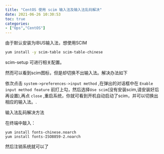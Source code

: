 ```yaml
---
title: "CentOS 使用 scim 输入法及输入法乱码解决"
date: 2021-06-26 10:30:53
toc: true
categories:
- ["Ops","CentOS"]
---
```


由于默认安装为IBUS输入法，想使用SCIM




```sh
yum install -y scim-table scim-table-chinese
```

scim-setup 可进行相关配置。


然而可以看到scim图标，但是却切换不出输入法。解决办法如下


依次点击 `system->preferences->input method` ,在弹出的对话框中在 `Enable input method feature` 前打上勾，然后选择`Use scim`(没有安装scim,请安装好后再设置),再点 `close` ,重启系统，你就可看到开机自动启动了scim，并可以切换出相应的输入法。.

输入法乱码解决方法

在终端中敲入：

```
yum install fonts-chinese.noarch 
yum install fonts-ISO8859-2.noarch
```

然后注销系统就可以了

